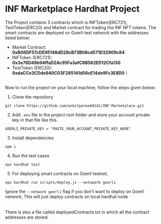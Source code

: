 # INF Marketplace Hardhat Project

The Project contains 3 contracts which is INFToken(ERC721), TestToken(ERC20) and Market contract for trading the INF NFT tokens.
The smart contracts are deployed on Goerli test network with the addresses listed below:
- Market Contract: **0xB06DF57cDE95148dD28cB73B08cd571D32909c84**
- INFToken (ERC721): **0x3e76D49b94ffaD2Ac95Fa3afC8B562ED12Cfa130**
- TestToken (ERC20): **0xdaCCe3CDde940C03F285141d56cE14de9Fc3E8D0**
\

\
Now to run the project on your local machine, follow the steps given below:

1. Clone the repository
```shell
git clone https://github.com/ankitpareek0141/INF-Marketplace.git
```

2. Add ```.env``` file in the project root folder and store your account private key in that file like this.
```shell
GOERLI_PRIVATE_KEY = "PASTE_YOUR_ACCOUNT_PRIVATE_KEY_HERE"
```

3. Install dependencies
```shell
npm i
```

4. Run the test cases
```shell
npx hardhat test
```

5. For deploying smart contracts on Goerli testnet,
```shell
npx hardhat run scripts/deploy.js --netowork goerli
```

Ignore the ```--network goerli``` flag if you don't want to deploy on Goerli network,
This will just deploy contracts on local hardhat node
\
\
\
There is also a file called deployedContracts.txt in which all the contract addresses are stored.
